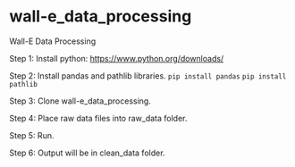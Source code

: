 # wall-e_data_processing
Wall-E Data Processing

Step 1:
Install python: https://www.python.org/downloads/ 

Step 2: 
Install pandas and pathlib libraries.
```pip install pandas```
```pip install pathlib```

Step 3:
Clone wall-e_data_processing.

Step 4:
Place raw data files into raw_data folder. 

Step 5: 
Run.

Step 6:
Output will be in clean_data folder. 
